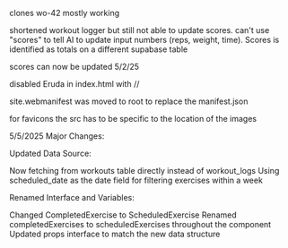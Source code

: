 clones wo-42 mostly working

shortened workout logger but still not able to update scores.  can't use "scores" to tell AI to update input numbers (reps, weight, time).  Scores is identified as totals on a different supabase table

scores can now be updated 5/2/25

disabled Eruda in index.html with //

site.webmanifest was moved to root to replace the manifest.json

for favicons the src has to be specific to the location of the images

5/5/2025
Major Changes:

Updated Data Source:

Now fetching from workouts table directly instead of workout_logs
Using scheduled_date as the date field for filtering exercises within a week


Renamed Interface and Variables:

Changed CompletedExercise to ScheduledExercise
Renamed completedExercises to scheduledExercises throughout the component
Updated props interface to match the new data structure
